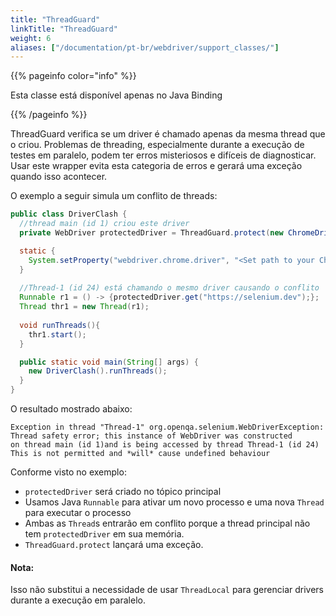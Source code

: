 ```yaml
---
title: "ThreadGuard"
linkTitle: "ThreadGuard"
weight: 6
aliases: ["/documentation/pt-br/webdriver/support_classes/"]
---
```


{{% pageinfo color="info" %}}
<p class="lead">
  Esta classe está disponível apenas no Java Binding
</p>
{{% /pageinfo %}}

ThreadGuard verifica se um driver é chamado apenas da mesma thread que o criou.
Problemas de threading, especialmente durante a execução de testes em paralelo, podem ter erros misteriosos
e difíceis de diagnosticar. Usar este wrapper evita esta categoria de erros
e gerará uma exceção quando isso acontecer.

O exemplo a seguir simula um conflito de threads:

```java
public class DriverClash {
  //thread main (id 1) criou este driver
  private WebDriver protectedDriver = ThreadGuard.protect(new ChromeDriver()); 

  static {
    System.setProperty("webdriver.chrome.driver", "<Set path to your Chromedriver>");
  }
  
  //Thread-1 (id 24) está chamando o mesmo driver causando o conflito
  Runnable r1 = () -> {protectedDriver.get("https://selenium.dev");};
  Thread thr1 = new Thread(r1);
   
  void runThreads(){
    thr1.start();
  }

  public static void main(String[] args) {
    new DriverClash().runThreads();
  }
}
```

O resultado mostrado abaixo:
```text
Exception in thread "Thread-1" org.openqa.selenium.WebDriverException:
Thread safety error; this instance of WebDriver was constructed
on thread main (id 1)and is being accessed by thread Thread-1 (id 24)
This is not permitted and *will* cause undefined behaviour

```
Conforme visto no exemplo:

* `protectedDriver` será criado no tópico principal
* Usamos Java `Runnable` para ativar um novo processo e uma nova `Thread` para executar o processo
* Ambas as `Thread`s entrarão em conflito porque a thread principal não tem `protectedDriver` em sua memória.
* `ThreadGuard.protect` lançará uma exceção.
  
#### Nota:

Isso não substitui a necessidade de usar `ThreadLocal` para gerenciar drivers durante a execução em paralelo.
